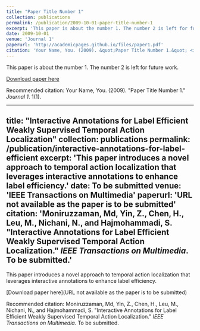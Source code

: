```yaml
---
title: "Paper Title Number 1"
collection: publications
permalink: /publication/2009-10-01-paper-title-number-1
excerpt: 'This paper is about the number 1. The number 2 is left for future work.'
date: 2009-10-01
venue: 'Journal 1'
paperurl: 'http://academicpages.github.io/files/paper1.pdf'
citation: 'Your Name, You. (2009). &quot;Paper Title Number 1.&quot; <i>Journal 1</i>. 1(1).'
---
```

This paper is about the number 1. The number 2 is left for future work.

[Download paper here](http://academicpages.github.io/files/paper1.pdf)

Recommended citation: Your Name, You. (2009). "Paper Title Number 1." <i>Journal 1</i>. 1(1).

---
title: "Interactive Annotations for Label Efficient Weakly Supervised Temporal Action Localization"
collection: publications
permalink: /publication/interactive-annotations-for-label-efficient
excerpt: 'This paper introduces a novel approach to temporal action localization that leverages interactive annotations to enhance label efficiency.'
date: To be submitted
venue: 'IEEE Transactions on Multimedia'
paperurl: 'URL not available as the paper is to be submitted'
citation: 'Moniruzzaman, Md, Yin, Z., Chen, H., Leu, M., Nichani, N., and Hajmohammadi, S. "Interactive Annotations for Label Efficient Weakly Supervised Temporal Action Localization." <i>IEEE Transactions on Multimedia</i>. To be submitted.'
---
This paper introduces a novel approach to temporal action localization that leverages interactive annotations to enhance label efficiency.

[Download paper here](URL not available as the paper is to be submitted)

Recommended citation: Moniruzzaman, Md, Yin, Z., Chen, H., Leu, M., Nichani, N., and Hajmohammadi, S. "Interactive Annotations for Label Efficient Weakly Supervised Temporal Action Localization." <i>IEEE Transactions on Multimedia</i>. To be submitted.

